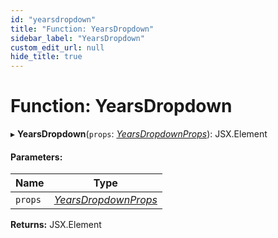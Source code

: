 ```yaml
---
id: "yearsdropdown"
title: "Function: YearsDropdown"
sidebar_label: "YearsDropdown"
custom_edit_url: null
hide_title: true
---
```


# Function: YearsDropdown

▸ **YearsDropdown**(`props`: [*YearsDropdownProps*](../interfaces/yearsdropdownprops.md)): JSX.Element

#### Parameters:

Name | Type |
------ | ------ |
`props` | [*YearsDropdownProps*](../interfaces/yearsdropdownprops.md) |

**Returns:** JSX.Element
